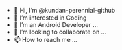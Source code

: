 - 👋 Hi, I’m @kundan-perennial-github
- 👀 I’m interested in Coding
- 🌱 I’m an Android Developer ...
- 💞️ I’m looking to collaborate on ...
- 📫 How to reach me ...

<!---
kundan-perennial-github/kundan-perennial-github is a ✨ special ✨ repository because its `README.md` (this file) appears on your GitHub profile.
You can click the Preview link to take a look at your changes.
--->
